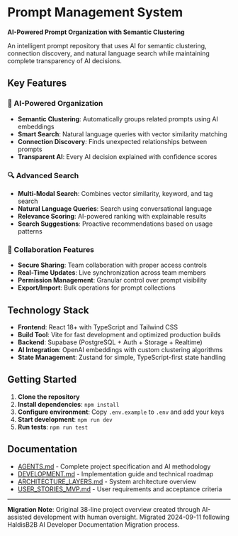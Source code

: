 # Prompt Management System

**AI-Powered Prompt Organization with Semantic Clustering**

An intelligent prompt repository that uses AI for semantic clustering, connection discovery, and natural language search while maintaining complete transparency of AI decisions.

## Key Features

### 🤖 AI-Powered Organization
- **Semantic Clustering**: Automatically groups related prompts using AI embeddings
- **Smart Search**: Natural language queries with vector similarity matching
- **Connection Discovery**: Finds unexpected relationships between prompts
- **Transparent AI**: Every AI decision explained with confidence scores

### 🔍 Advanced Search
- **Multi-Modal Search**: Combines vector similarity, keyword, and tag search
- **Natural Language Queries**: Search using conversational language
- **Relevance Scoring**: AI-powered ranking with explainable results
- **Search Suggestions**: Proactive recommendations based on usage patterns

### 👥 Collaboration Features
- **Secure Sharing**: Team collaboration with proper access controls
- **Real-Time Updates**: Live synchronization across team members
- **Permission Management**: Granular control over prompt visibility
- **Export/Import**: Bulk operations for prompt collections

## Technology Stack

- **Frontend**: React 18+ with TypeScript and Tailwind CSS
- **Build Tool**: Vite for fast development and optimized production builds
- **Backend**: Supabase (PostgreSQL + Auth + Storage + Realtime)
- **AI Integration**: OpenAI embeddings with custom clustering algorithms
- **State Management**: Zustand for simple, TypeScript-first state handling

## Getting Started

1. **Clone the repository**
2. **Install dependencies**: `npm install`
3. **Configure environment**: Copy `.env.example` to `.env` and add your keys
4. **Start development**: `npm run dev`
5. **Run tests**: `npm run test`

## Documentation

- [AGENTS.md](AGENTS.md) - Complete project specification and AI methodology
- [DEVELOPMENT.md](DEVELOPMENT.md) - Implementation guide and technical roadmap
- [ARCHITECTURE_LAYERS.md](ARCHITECTURE_LAYERS.md) - System architecture overview
- [USER_STORIES_MVP.md](USER_STORIES_MVP.md) - User requirements and acceptance criteria

---

**Migration Note**: Original 38-line project overview created through AI-assisted development with human oversight. Migrated 2024-09-11 following HaldisB2B AI Developer Documentation Migration process.